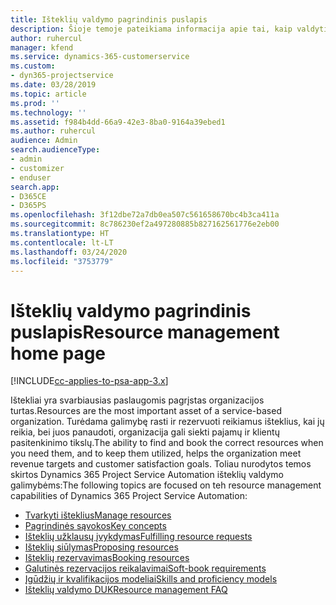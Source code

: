 ```yaml
---
title: Išteklių valdymo pagrindinis puslapis
description: Šioje temoje pateikiama informacija apie tai, kaip valdyti išteklius.
author: ruhercul
manager: kfend
ms.service: dynamics-365-customerservice
ms.custom:
- dyn365-projectservice
ms.date: 03/28/2019
ms.topic: article
ms.prod: ''
ms.technology: ''
ms.assetid: f984b4dd-66a9-42e3-8ba0-9164a39ebed1
ms.author: ruhercul
audience: Admin
search.audienceType:
- admin
- customizer
- enduser
search.app:
- D365CE
- D365PS
ms.openlocfilehash: 3f12dbe72a7db0ea507c561658670bc4b3ca411a
ms.sourcegitcommit: 8c786230ef2a497280885b827162561776e2eb00
ms.translationtype: HT
ms.contentlocale: lt-LT
ms.lasthandoff: 03/24/2020
ms.locfileid: "3753779"
---
```

# <a name="resource-management-home-page"></a><span data-ttu-id="a7085-103">Išteklių valdymo pagrindinis puslapis</span><span class="sxs-lookup"><span data-stu-id="a7085-103">Resource management home page</span></span>

[!INCLUDE[cc-applies-to-psa-app-3.x](../includes/cc-applies-to-psa-app-3x.md)]

<span data-ttu-id="a7085-104">Ištekliai yra svarbiausias paslaugomis pagrįstas organizacijos turtas.</span><span class="sxs-lookup"><span data-stu-id="a7085-104">Resources are the most important asset of a service-based organization.</span></span> <span data-ttu-id="a7085-105">Turėdama galimybę rasti ir rezervuoti reikiamus išteklius, kai jų reikia, bei juos panaudoti, organizacija gali siekti pajamų ir klientų pasitenkinimo tikslų.</span><span class="sxs-lookup"><span data-stu-id="a7085-105">The ability to find and book the correct resources when you need them, and to keep them utilized, helps the organization meet revenue targets and customer satisfaction goals.</span></span> <span data-ttu-id="a7085-106">Toliau nurodytos temos skirtos Dynamics 365 Project Service Automation išteklių valdymo galimybėms:</span><span class="sxs-lookup"><span data-stu-id="a7085-106">The following topics are focused on teh resource management capabilities of Dynamics 365 Project Service Automation:</span></span>

- [<span data-ttu-id="a7085-107">Tvarkyti išteklius</span><span class="sxs-lookup"><span data-stu-id="a7085-107">Manage resources</span></span>](manage-resources.md)
- [<span data-ttu-id="a7085-108">Pagrindinės sąvokos</span><span class="sxs-lookup"><span data-stu-id="a7085-108">Key concepts</span></span>](reports-key-concepts.md)
- [<span data-ttu-id="a7085-109">Išteklių užklausų įvykdymas</span><span class="sxs-lookup"><span data-stu-id="a7085-109">Fulfilling resource requests</span></span>](resource-management-fulfill-requests.md)
- [<span data-ttu-id="a7085-110">Išteklių siūlymas</span><span class="sxs-lookup"><span data-stu-id="a7085-110">Proposing resources</span></span>](resource-management-propose-resources.md)
- [<span data-ttu-id="a7085-111">Išteklių rezervavimas</span><span class="sxs-lookup"><span data-stu-id="a7085-111">Booking resources</span></span>](resource-management-book-resources-scheduleboard.md)
- [<span data-ttu-id="a7085-112">Galutinės rezervacijos reikalavimai</span><span class="sxs-lookup"><span data-stu-id="a7085-112">Soft-book requirements</span></span>](resource-management-softbook-requirements.md)
- [<span data-ttu-id="a7085-113">Įgūdžių ir kvalifikacijos modeliai</span><span class="sxs-lookup"><span data-stu-id="a7085-113">Skills and proficiency models</span></span>](resource-management-skills-proficiency.md)
- [<span data-ttu-id="a7085-114">Išteklių valdymo DUK</span><span class="sxs-lookup"><span data-stu-id="a7085-114">Resource management FAQ</span></span>](resource-management-faq.md)
